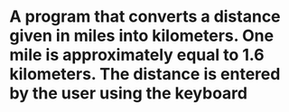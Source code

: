 # A program that converts a distance given in miles into kilometers. One mile is approximately equal to 1.6 kilometers. The distance is entered by the user using the keyboard

